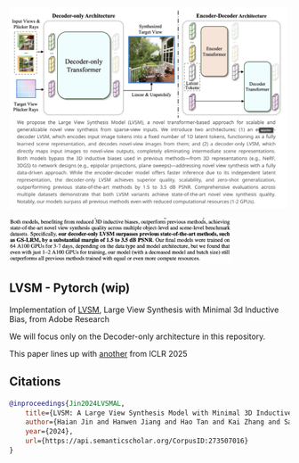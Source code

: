 <img src="./lvsm.png" width="500px"></img>

<img src="./lvsm-finding.png" width="400px"></img>

## LVSM - Pytorch (wip)

Implementation of [LVSM](https://haian-jin.github.io/projects/LVSM/), Large View Synthesis with Minimal 3d Inductive Bias, from Adobe Research

We will focus only on the Decoder-only architecture in this repository.

This paper lines up with <a href="https://openreview.net/forum?id=A8Vuf2e8y6">another</a> from ICLR 2025

## Citations

```bibtex
@inproceedings{Jin2024LVSMAL,
    title={LVSM: A Large View Synthesis Model with Minimal 3D Inductive Bias},
    author={Haian Jin and Hanwen Jiang and Hao Tan and Kai Zhang and Sai Bi and Tianyuan Zhang and Fujun Luan and Noah Snavely and Zexiang Xu},
    year={2024},
    url={https://api.semanticscholar.org/CorpusID:273507016}
}
```
